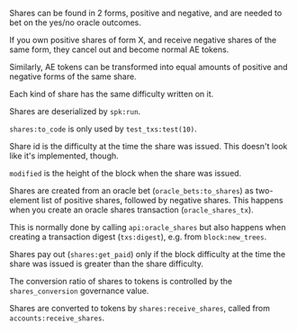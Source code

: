 Shares can be found in 2 forms, positive and negative, and are needed to bet on the yes/no oracle outcomes.

If you own positive shares of form X, and receive negative shares of the same form, they cancel out and become normal AE tokens.

Similarly, AE tokens can be transformed into equal amounts of positive and negative forms of the same share.

Each kind of share has the same difficulty written on it.

Shares are deserialized by `spk:run`. 

`shares:to_code` is only used by `test_txs:test(10)`.

Share id is the difficulty at the time the share was issued. This doesn't look like it's implemented, though.

`modified` is the height of the block when the share was issued.

Shares are created from an oracle bet (`oracle_bets:to_shares`) as two-element list of positive shares, followed by negative shares. This happens when you create an oracle shares transaction (`oracle_shares_tx`). 

This is normally done by calling `api:oracle_shares` but also happens when creating a transaction digest (`txs:digest`), e.g. from `block:new_trees`.

Shares pay out (`shares:get_paid`) only if the block difficulty at the time the share was issued is greater than the share difficulty.

The conversion ratio of shares to tokens is controlled by the `shares_conversion` governance value.

Shares are converted to tokens by `shares:receive_shares`, called from `accounts:receive_shares`.

